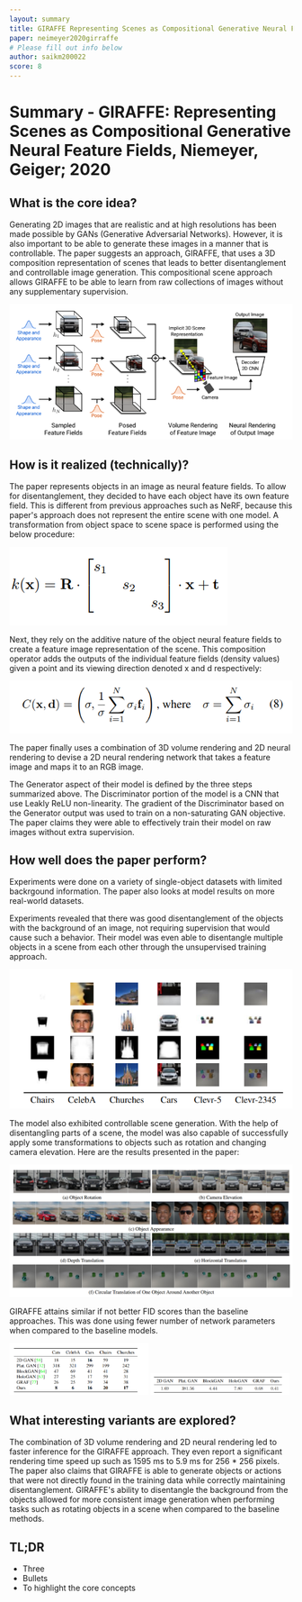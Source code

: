 ```yaml
---
layout: summary
title: GIRAFFE Representing Scenes as Compositional Generative Neural Feature Fields
paper: neimeyer2020girraffe
# Please fill out info below
author: saikm200022
score: 8
---
```


# **Summary - GIRAFFE: Representing Scenes as Compositional Generative Neural Feature Fields, Niemeyer, Geiger; 2020**

## What is the core idea?

Generating 2D images that are realistic and at high resolutions has been made possible by GANs (Generative Adversarial Networks). However, it is also important to be able to generate these images in a manner that is controllable. The paper suggests an approach, GIRAFFE, that uses a 3D composition representation of scenes that leads to better disentanglement and controllable image generation. This compositional scene approach allows GIRAFFE to be able to learn from raw collections of images without any supplementary supervision.

![ALT TEXT](niemeyer2020giraffe_2_1g.PNG)

## How is it realized (technically)?

The paper represents objects in an image as neural feature fields. To allow for disentanglement, they decided to have each object have its own feature field. This is different from previous approaches such as NeRF, because this paper's approach does not represent the entire scene with one model. A transformation from object space to scene space is performed using the below procedure:

![ALT TEXT](niemeyer2020giraffe_2_1a.PNG)

Next, they rely on the additive nature of the object neural feature fields to create a feature image representation of the scene. This composition operator adds the outputs of the individual feature fields (density values) given a point and its viewing direction denoted x and d respectively:

![ALT TEXT](niemeyer2020giraffe_2_1b.PNG)

The paper finally uses a combination of 3D volume rendering and 2D neural rendering to devise a 2D neural rendering network that takes a feature image and maps it to an RGB image. 

The Generator aspect of their model is defined by the three steps summarized above. The Discriminator portion of the model is a CNN that use Leakly ReLU non-linearity. The gradient of the Discriminator based on the Generator output was used to train on a non-saturating GAN objective. The paper claims they were able to effectively train their model on raw images without extra supervision. 

## How well does the paper perform?

Experiments were done on a variety of single-object datasets with limited backrgound information. The paper also looks at model results on more real-world datasets. 

Experiments revealed that there was good disentanglement of the objects with the background of an image, not requiring supervision that would cause such a behavior. Their model was even able to disentangle multiple objects in a scene from each other through the unsupervised training approach. 

![ALT TEXT](niemeyer2020giraffe_2_1c.PNG)

The model also exhibited controllable scene generation. With the help of disentangling parts of a scene, the model was also capable of successfully apply some transformations to objects such as rotation and changing camera elevation. Here are the results presented in the paper:

![ALT TEXT](niemeyer2020giraffe_2_1d.PNG)

GIRAFFE attains similar if not better FID scores than the baseline approaches. This was done using fewer number of network parameters when compared to the baseline models. 

<p float="middle">
  <img src="niemeyer2020giraffe_2_1e.PNG" width="49%"/>
  <img src="niemeyer2020giraffe_2_1f.PNG" width="49%" /> 
</p>

## What interesting variants are explored?

The combination of 3D volume rendering and 2D neural rendering led to faster inference for the GIRAFFE approach. They even report a significant rendering time speed up such as 1595 ms to 5.9 ms for 256 * 256 pixels. The paper also claims that GIRAFFE is able to generate objects or actions that were not directly found in the training data while correctly maintaining disentanglement. GIRAFFE's ability to disentangle the background from the objects allowed for more consistent image generation when performing tasks such as rotating objects in a scene when compared to the baseline methods.

## TL;DR
* Three
* Bullets
* To highlight the core concepts
